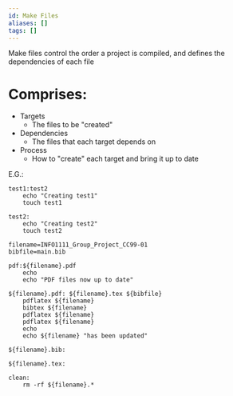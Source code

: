 ```yaml
---
id: Make Files
aliases: []
tags: []
---
```



Make files control the order a project is compiled, and defines the dependencies of each file

# Comprises:
- Targets
    - The files to be "created" 
- Dependencies
    - The files that each target depends on
- Process
    - How to "create" each target and bring it up to date

E.G.:

```lang-makefile
test1:test2
    echo "Creating test1"
    touch test1

test2:
    echo "Creating test2"
    touch test2

filename=INFO1111_Group_Project_CC99-01
bibfile=main.bib

pdf:${filename}.pdf
    echo
    echo "PDF files now up to date"

${filename}.pdf: ${filename}.tex ${bibfile}
    pdflatex ${filename}
    bibtex ${filename}
    pdflatex ${filename}
    pdflatex ${filename}
    echo
    echo ${filename} "has been updated"

${filename}.bib:

${filename}.tex:

clean:
    rm -rf ${filename}.*
```
